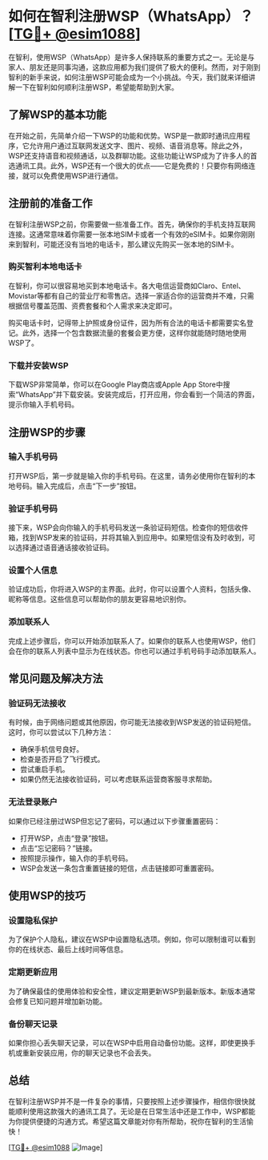 # 如何在智利注册WSP（WhatsApp）？[[TG💪+ @esim1088](https://t.me/s/esim1088)]

在智利，使用WSP（WhatsApp）是许多人保持联系的重要方式之一。无论是与家人、朋友还是同事沟通，这款应用都为我们提供了极大的便利。然而，对于刚到智利的新手来说，如何注册WSP可能会成为一个小挑战。今天，我们就来详细讲解一下在智利如何顺利注册WSP，希望能帮助到大家。

## 了解WSP的基本功能

在开始之前，先简单介绍一下WSP的功能和优势。WSP是一款即时通讯应用程序，它允许用户通过互联网发送文字、图片、视频、语音消息等。除此之外，WSP还支持语音和视频通话，以及群聊功能。这些功能让WSP成为了许多人的首选通讯工具。此外，WSP还有一个很大的优点——它是免费的！只要你有网络连接，就可以免费使用WSP进行通信。

## 注册前的准备工作

在智利注册WSP之前，你需要做一些准备工作。首先，确保你的手机支持互联网连接。这通常意味着你需要一张本地SIM卡或者一个有效的eSIM卡。如果你刚刚来到智利，可能还没有当地的电话卡，那么建议先购买一张本地的SIM卡。

### 购买智利本地电话卡

在智利，你可以很容易地买到本地电话卡。各大电信运营商如Claro、Entel、Movistar等都有自己的营业厅和零售店。选择一家适合你的运营商并不难，只需根据信号覆盖范围、资费套餐和个人需求来决定即可。

购买电话卡时，记得带上护照或身份证件，因为所有合法的电话卡都需要实名登记。此外，选择一个包含数据流量的套餐会更方便，这样你就能随时随地使用WSP了。

### 下载并安装WSP

下载WSP非常简单，你可以在Google Play商店或Apple App Store中搜索“WhatsApp”并下载安装。安装完成后，打开应用，你会看到一个简洁的界面，提示你输入手机号码。

## 注册WSP的步骤

### 输入手机号码

打开WSP后，第一步就是输入你的手机号码。在这里，请务必使用你在智利的本地号码。输入完成后，点击“下一步”按钮。

### 验证手机号码

接下来，WSP会向你输入的手机号码发送一条验证码短信。检查你的短信收件箱，找到WSP发来的验证码，并将其输入到应用中。如果短信没有及时收到，可以选择通过语音通话接收验证码。

### 设置个人信息

验证成功后，你将进入WSP的主界面。此时，你可以设置个人资料，包括头像、昵称等信息。这些信息可以帮助你的朋友更容易地识别你。

### 添加联系人

完成上述步骤后，你可以开始添加联系人了。如果你的联系人也使用WSP，他们会在你的联系人列表中显示为在线状态。你也可以通过手机号码手动添加联系人。

## 常见问题及解决方法

### 验证码无法接收

有时候，由于网络问题或其他原因，你可能无法接收到WSP发送的验证码短信。这时，你可以尝试以下几种方法：

- 确保手机信号良好。
- 检查是否开启了飞行模式。
- 尝试重启手机。
- 如果仍然无法接收验证码，可以考虑联系运营商客服寻求帮助。

### 无法登录账户

如果你已经注册过WSP但忘记了密码，可以通过以下步骤重置密码：

- 打开WSP，点击“登录”按钮。
- 点击“忘记密码？”链接。
- 按照提示操作，输入你的手机号码。
- WSP会发送一条包含重置链接的短信，点击链接即可重置密码。

## 使用WSP的技巧

### 设置隐私保护

为了保护个人隐私，建议在WSP中设置隐私选项。例如，你可以限制谁可以看到你的在线状态、最后上线时间等信息。

### 定期更新应用

为了确保最佳的使用体验和安全性，建议定期更新WSP到最新版本。新版本通常会修复已知问题并增加新功能。

### 备份聊天记录

如果你担心丢失聊天记录，可以在WSP中启用自动备份功能。这样，即使更换手机或重新安装应用，你的聊天记录也不会丢失。

## 总结

在智利注册WSP并不是一件复杂的事情，只要按照上述步骤操作，相信你很快就能顺利使用这款强大的通讯工具了。无论是在日常生活中还是工作中，WSP都能为你提供便捷的沟通方式。希望这篇文章能对你有所帮助，祝你在智利的生活愉快！

[[TG💪+ @esim1088](https://t.me/s/esim1088) ![Image](https://i.postimg.cc/4NQfJmqS/Snipaste-2025-05-13-00-14-12.png)]